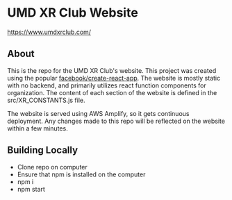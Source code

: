 # UMD XR Club Website

https://www.umdxrclub.com/

## About

This is the repo for the UMD XR Club's website. This project was created using the popular [facebook/create-react-app](https://github.com/facebook/create-react-app). The website is mostly static with no backend, and primarily utilizes react function components for organization. The content of each section of the website is defined in the src/XR_CONSTANTS.js file.

The website is served using AWS Amplify, so it gets continuous deployment. Any changes made to this repo will be reflected on the website within a few minutes.

## Building Locally

* Clone repo on computer
* Ensure that npm is installed on the computer
* npm i
* npm start
